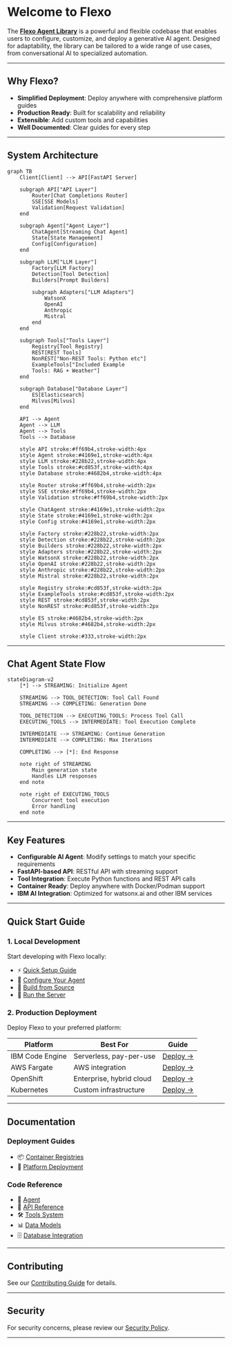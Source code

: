 # Welcome to Flexo

The [**Flexo Agent Library**](https://github.com/IBM/flexo) is a powerful and flexible codebase that enables users to configure, customize, and deploy a generative AI agent. Designed for adaptability, the library can be tailored to a wide range of use cases, from conversational AI to specialized automation.

---

## Why Flexo?

- **Simplified Deployment**: Deploy anywhere with comprehensive platform guides
- **Production Ready**: Built for scalability and reliability
- **Extensible**: Add custom tools and capabilities
- **Well Documented**: Clear guides for every step

---

## System Architecture

```mermaid
graph TB
    Client[Client] --> API[FastAPI Server]
    
    subgraph API["API Layer"]
        Router[Chat Completions Router]
        SSE[SSE Models]
        Validation[Request Validation]
    end
    
    subgraph Agent["Agent Layer"]
        ChatAgent[Streaming Chat Agent]
        State[State Management]
        Config[Configuration]
    end
    
    subgraph LLM["LLM Layer"]
        Factory[LLM Factory]
        Detection[Tool Detection]
        Builders[Prompt Builders]
        
        subgraph Adapters["LLM Adapters"]
            WatsonX
            OpenAI
            Anthropic
            Mistral
        end
    end
    
    subgraph Tools["Tools Layer"]
        Registry[Tool Registry]
        REST[REST Tools]
        NonREST["Non-REST Tools: Python etc"]
        ExampleTools["Included Example 
        Tools: RAG + Weather"]
    end
    
    subgraph Database["Database Layer"]
        ES[Elasticsearch]
        Milvus[Milvus]
    end
    
    API --> Agent
    Agent --> LLM
    Agent --> Tools
    Tools --> Database
    
    style API stroke:#ff69b4,stroke-width:4px
    style Agent stroke:#4169e1,stroke-width:4px
    style LLM stroke:#228b22,stroke-width:4px
    style Tools stroke:#cd853f,stroke-width:4px
    style Database stroke:#4682b4,stroke-width:4px
    
    style Router stroke:#ff69b4,stroke-width:2px
    style SSE stroke:#ff69b4,stroke-width:2px
    style Validation stroke:#ff69b4,stroke-width:2px
    
    style ChatAgent stroke:#4169e1,stroke-width:2px
    style State stroke:#4169e1,stroke-width:2px
    style Config stroke:#4169e1,stroke-width:2px
    
    style Factory stroke:#228b22,stroke-width:2px
    style Detection stroke:#228b22,stroke-width:2px
    style Builders stroke:#228b22,stroke-width:2px
    style Adapters stroke:#228b22,stroke-width:2px
    style WatsonX stroke:#228b22,stroke-width:2px
    style OpenAI stroke:#228b22,stroke-width:2px
    style Anthropic stroke:#228b22,stroke-width:2px
    style Mistral stroke:#228b22,stroke-width:2px
    
    style Registry stroke:#cd853f,stroke-width:2px
    style ExampleTools stroke:#cd853f,stroke-width:2px
    style REST stroke:#cd853f,stroke-width:2px
    style NonREST stroke:#cd853f,stroke-width:2px
    
    style ES stroke:#4682b4,stroke-width:2px
    style Milvus stroke:#4682b4,stroke-width:2px
    
    style Client stroke:#333,stroke-width:2px
```

---

## Chat Agent State Flow

```mermaid
stateDiagram-v2
    [*] --> STREAMING: Initialize Agent
    
    STREAMING --> TOOL_DETECTION: Tool Call Found
    STREAMING --> COMPLETING: Generation Done
    
    TOOL_DETECTION --> EXECUTING_TOOLS: Process Tool Call
    EXECUTING_TOOLS --> INTERMEDIATE: Tool Execution Complete
    
    INTERMEDIATE --> STREAMING: Continue Generation
    INTERMEDIATE --> COMPLETING: Max Iterations
    
    COMPLETING --> [*]: End Response
    
    note right of STREAMING
        Main generation state
        Handles LLM responses
    end note
    
    note right of EXECUTING_TOOLS
        Concurrent tool execution
        Error handling
    end note
```

---

## Key Features
- **Configurable AI Agent**: Modify settings to match your specific requirements
- **FastAPI-based API**: RESTful API with streaming support
- **Tool Integration**: Execute Python functions and REST API calls
- **Container Ready**: Deploy anywhere with Docker/Podman support
- **IBM AI Integration**: Optimized for watsonx.ai and other IBM services

---

## Quick Start Guide

### 1. Local Development
Start developing with Flexo locally:

- ⚡ [Quick Setup Guide](getting-started.md)
- 🔧 [Configure Your Agent](agent-configuration.md)
- 📖 [Build from Source](deployment/building-image.md)
- 🚀 [Run the Server](getting-started.md)

### 2. Production Deployment
Deploy Flexo to your preferred platform:

| Platform | Best For | Guide |
|----------|----------|-------|
| IBM Code Engine | Serverless, pay-per-use | [Deploy →](deployment/platforms/code-engine.md) |
| AWS Fargate | AWS integration | [Deploy →](deployment/platforms/fargate.md) |
| OpenShift | Enterprise, hybrid cloud | [Deploy →](deployment/platforms/openshift.md) |
| Kubernetes | Custom infrastructure | [Deploy →](deployment/platforms/kubernetes.md) |

---

## Documentation

### Deployment Guides
- 📦 [Container Registries](deployment/registries/overview.md)
- 🚀 [Platform Deployment](deployment/platforms/overview.md)

### Code Reference
- 🤖 [Agent](reference/agent/chat_agent_streaming)
- 🔌 [API Reference](reference/api.md)
- 🛠️ [Tools System](reference/tools/index.md)
- 📊 [Data Models](reference/data_models.md)
- 🗄️ [Database Integration](reference/database.md)

---

## Contributing
See our [Contributing Guide](https://github.com/IBM/flexo/blob/main/CONTRIBUTING.md) for details.

---

## Security
For security concerns, please review our [Security Policy](https://github.com/IBM/flexo/blob/main/SECURITY.md).

---